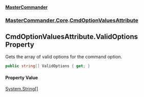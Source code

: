 #### [MasterCommander](MasterCommander.md 'MasterCommander')
### [MasterCommander.Core](MasterCommander.md#MasterCommander.Core 'MasterCommander.Core').[CmdOptionValuesAttribute](CmdOptionValuesAttribute.md 'MasterCommander.Core.CmdOptionValuesAttribute')

## CmdOptionValuesAttribute.ValidOptions Property

Gets the array of valid options for the command option.

```csharp
public string[] ValidOptions { get; }
```

#### Property Value
[System.String](https://docs.microsoft.com/en-us/dotnet/api/System.String 'System.String')[[]](https://docs.microsoft.com/en-us/dotnet/api/System.Array 'System.Array')